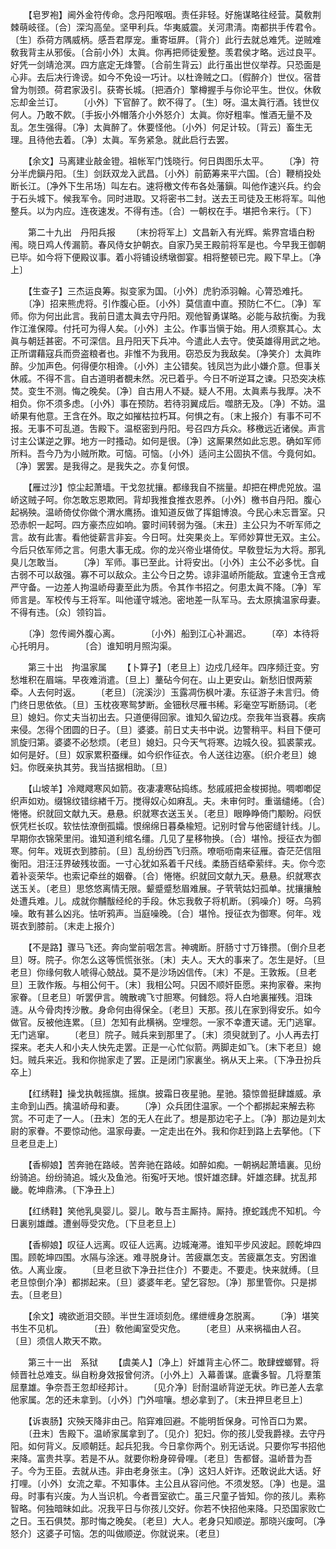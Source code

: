 <!-- { "loadSidebar": true } -->
　　【皂罗袍】阃外金符传命。念丹阳喉咽。责任非轻。好施谋略往经营。莫敎荆棘萌岐径。〔合〕深沟高垒。坚甲利兵。华夷威震。关河肃淸。南都拱手传君令。〔生〕忝荷方隅威柄。感吾君厚宠。重寄垣屛。〔背介〕此行去就总难凭。逆贼难敎我背主从邪佞。〔合前小外〕太眞。你再把师徒爰整。羡君侯才略。远过良平。好凭一剑靖沧溟。四方底定无烽警。〔合前生背云〕此行虽出世仪举荐。只恐面是心非。去后决行谗谤。如今不免设一巧计。以杜谗贼之口。〔假醉介〕世仪。宿昔曾为刎颈。荷君家汲引。获寄长城。〔把酒介〕擎樽握手与你论平生。世仪。休敎忘却金兰订。 
　　〔小外〕下官醉了。飮不得了。〔生〕呀。温太眞行酒。钱世仪何人。乃敢不飮。〔手扳小外帽落介小外怒介〕太眞。你好粗率。惟酒无量不及乱。怎生强得。〔净〕太眞醉了。休要怪他。〔小外〕何足计较。〔背云〕畜生无理。且待他去着。〔净〕太眞。军务紧急。就此启行去罢。 

　　【余文】马离建业敲金镫。祖帐军门饯晓行。何日舆图乐太平。 
　　〔净〕符分半虎鎭丹阳。〔生〕剑跃双龙入武昌。〔小外〕前筯筹来平六国。〔合〕鞭梢投处断长江。〔净外下生吊场〕叫左右。速将檄文传布各处藩鎭。叫他作速兴兵。约会于石头城下。候我军令。同时进取。又将密书二封。送去王司徒及王彬将军。叫他整兵。以为内应。连夜速发。不得有违。〔合〕一朝权在手。堪把令来行。〔下〕 

　　第二十九出　丹阳兵报 
　　〔末扮将军上〕文昌新入有光辉。紫界宫墙白粉闱。晓日鸡人传漏箭。春风侍女护朝衣。自家乃吴王殿前将军是也。今早我王御朝已毕。如今将下便殿议事。着小将铺设绣墩御宴。相将整顿已完。殿下早上。〔净上〕 

　　【生查子】三杰运良筹。拟变家为国。〔小外〕虎豹添羽翰。心膂恐难托。 
　　〔净〕招来熊虎将。引作腹心臣。〔小外〕莫信直中直。预防仁不仁。〔净〕军师。你为何出此言。我前日遣太眞去守丹阳。观他智勇谋略。必能与敌抗衡。为我作江淮保障。付托可为得人矣。〔小外〕主公。作事当愼于始。用人须察其心。太眞与朝廷甚密。不可深信。且丹阳天下兵冲。今遣此人去守。使英雄得用武之地。正所谓藉寇兵而赍盗粮者也。非惟不为我用。窃恐反为我敌矣。〔净笑介〕太眞昨醉。少加声色。何得便尔相谗。〔小外〕主公错矣。钱凤岂为此小嫌介意。但事关休戚。不得不言。自古道明者覩未然。况已着乎。今日不听逆耳之谏。只恐突决栋焚。变生不测。悔之晚矣。〔净〕自古用人不疑。疑人不用。太眞素与我厚。决不相负。你不须多虑。〔小外〕事在预防。若待羽翼成后。噬脐无及。〔净〕不妨。温峤果有他意。王含在外。取之如摧枯拉朽耳。何惧之有。〔末上报介〕有事不可不报。无事不可乱道。吿殿下。温枢密到丹阳。号召四方兵众。移檄远近诸侯。声言讨主公谋逆之罪。地方一时搔动。如何是很。〔净〕这厮果然如此忘恩。确如军师所料。吾今乃为小贼所欺。可恼。可恼。〔小外〕适问主公固执不信。今竟何如。〔净〕罢罢。是我得之。是我失之。亦复何恨。 

　　【雁过沙】惊尘起萧墙。干戈忽扰攘。都缘我自不揣量。却把在柙虎兕放。温峤这贼子呵。你怎敢忘恩欺罔。背却我推食推衣恩养。〔小外〕檄书自丹阳。腹心起祸殃。温峤倚仗你做个渭水鹰扬。谁知道反做了挥鉏博浪。今民心未忘晋室。只恐赤帜一起呵。四方豪杰应如响。霎时间转弱为强。〔末丑〕主公只为不听军师之言。故有此害。看他徙薪言非妄。今日呵。灶突果炎上。军师妙算世无双。主公。今后只依军师之言。何患大事无成。你的龙兴帝业堪倚仗。早敎登坛为大将。那乳臭儿怎敢当。 
　　〔净〕军师。事已至此。计将安出。〔小外〕主公不必多忧。自古弱不可以敌强。寡不可以敌众。主公今日之势。谅非温峤所能敌。宜速令王含戒严守备。一边差人拘温峤母妻至此为质。令其作书招之。何患太眞不降。〔净〕军师言是。军校传与王将军。叫他谨守城池。密地差一队军马。去太原擒温家母妻。不得有违。〔众〕领钧旨。 

　　〔净〕忽传阃外腹心离。　　　　〔小外〕船到江心补漏迟。 
　　〔卒〕本待将心托明月。　　　　〔合〕谁知明月照沟渠。 

　　第三十出　拘温家属 
　　【卜算子】〔老旦上〕边戍几经年。四序频迁变。穷愁堆积在眉端。早夜难消遣。〔旦上〕藳砧今何在。山上更安山。新愁旧恨两萦牵。人去何时返。 
　　〔老旦〕〔浣溪沙〕玉露凋伤枫叶凄。东征游子未言归。倚门终日思依依。〔旦〕玉枕夜寒鸳梦断。金钿秋尽雁书稀。彩毫空写断肠词。〔老旦〕媳妇。你丈夫当初出去。只道便得回家。谁知久留边戍。奈我年当衰暮。疾病来侵。怎得个团圆的日子。〔旦〕婆婆。前日丈夫书中说。边警稍平。料目下便可凯旋归第。婆婆不必愁烦。〔老旦〕媳妇。只今天气将寒。边城久役。狐裘蒙戎。如何是好。〔旦〕奴家累积蚕缫。如今织作征衣。令人送往边塞。〔织介老旦〕媳妇。你旣亲执其劳。我当拮据相助。〔旦〕 

　　【山坡羊】冷飕飕寒风如箭。夜凄凄寒砧捣练。愁戚戚把金梭掷抛。啁喞喞促织声如劝。缀锦纹错综緖千万。搅得奴心如麻乱。夫。未审何时。重谐缱绻。〔合〕惓惓。织就回文献九天。悬悬。织就寒衣送玉关。〔老旦〕眼睁睁倚门颙盼。闷恹恹凭栏长叹。软怯怯潦倒孤孀。恨绵绵日暮桑楡短。记别时曾与他密缝针线。儿。早期你衣锦荣里闬。谁知道利绾名缰。几见了星移物换。〔合〕堪怜。授征衣为御寒。何年。戏斑衣到膝前。〔旦〕乱纷纷西飞归燕。嘹呖呖南来征雁。杳茫茫信阻衡阳。泪汪汪界破残妆面。一寸心犹如系着千尺线。柔肠百结牵萦绊。夫。你今恋着补衮荣华。也索记牵丝的姻眷。〔合〕惓惓。织就回文献九天。悬悬。织就寒衣送玉关。〔老旦〕思悠悠离情无限。颦蹙蹙愁眉难展。孑茕茕姑妇孤单。扰攘攘触处遭兵难。儿。成就你黼黻经纶的手段。休忘我敎子将机断。〔鸦噪介〕呀。乌鸦噪。敢有甚么凶兆。怯听鸦声。当庭噪晚。〔合〕堪怜。授征衣为御寒。何年。戏斑衣到膝前。〔末走上报介〕 

　　【不是路】骤马飞还。奔向堂前咽怎言。神魂断。肝肠寸寸万锋攒。〔倒介旦老旦〕呀。院子。你怎么这等慌慌张张。〔末〕夫人。天大的事来了。怎生是好。〔旦老旦〕你缘何敎人唬得心兢战。莫不是沙场凶信传。〔末〕不是。王敦叛。〔旦老旦〕王敦作叛。与相公何干。〔末〕我相公呵。只因不顺奸臣愿。来拘家眷。来拘家眷。〔旦老旦〕听罢伊言。魄散魂飞寸胆寒。何雠怨。将人白地裏摧残。泪珠涟。从今骨肉抟沙散。身命何由得保全。〔老旦〕天那。孩儿在家到得安乐。如今做官。反被他连累。〔旦〕怎知有此横祸。空埋怨。一家不幸遭天谴。无门逃窜。无门逃窜。 
　　〔老旦〕院子。贼兵来到那里了。〔末〕须臾就到了。小人再去打探来。老夫人和小夫人快先走罢。正是一心忙似箭。两脚走如飞。〔末下老旦〕媳妇。贼兵来近。我和你抛家走了罢。正是闭门家裏坐。祸从天上来。〔下净丑扮兵卒上〕 

　　【红绣鞋】操戈执戟摇旗。摇旗。披霜日夜星驰。星驰。猿惊兽挺肆雄威。承主命到山西。擒温峤母和妻。 
　　〔净〕众兵团住温家。一个个都挷起来解去称赏。不可走了一人。〔丑末〕怎的无人在此了。想是那边宅子上。〔净〕那边是刘太尉的家眷。不要惊动他。温家母妻。一定走出在外。我和你赶到路上去拏他。〔下旦老旦走上〕 

　　【香柳娘】苦奔驰在路岐。苦奔驰在路岐。如醉如痴。一朝祸起萧墙裏。见纷纷骑追。纷纷骑追。城火及鱼池。衔寃吁天地。恨奸雄恣肆。奸雄恣肆。扰乱邦畿。乾坤鼎沸。〔下净丑上〕 

　　【红绣鞋】笑他乳臭婴儿。婴儿。敢与吾主厮持。厮持。撩蛇践虎不知机。今日裏别雄雌。遭剉辱受灾危。〔下旦老旦上〕 

　　【香柳娘】叹征人远离。叹征人远离。边城淹滞。谁知平步风波起。顾乾坤四围。顾乾坤四围。水隔与涂迷。难寻脱身计。苦疲羸怎支。苦疲羸怎支。穷困谁依。人离业废。 
　　〔旦老旦欲下净丑拦住介〕不要走。不要走。快来就缚。〔旦老旦惊倒介净〕都挷起来。〔旦〕婆婆年老。望乞容恕。〔净〕那里管你。只是挷去。〔旦老旦〕 

　　【余文】魂欲逝泪交颐。半世生涯顷刻危。缧绁缠身怎脱离。 
　　〔净〕堪笑书生不见机。　　　　〔丑〕敎他阖室受灾危。 
　　〔老旦〕从来祸福由人召。　　　　〔旦〕须信人欺天不欺。 

　　第三十一出　系狱 
　　【虞美人】〔净上〕奸雄背主心怀二。敢肆螳螂臂。将倾晋社总难支。纵自粉身效报曾何济。〔小外上〕入幕善谋。底囊多智。几将羣策屈羣雄。争奈吾王忽却经邦计。 
　　〔见介净〕尀耐温峤背逆无状。昨已差人去拿他家属。怎的还未拿到。〔小外〕门外喧嚷。想必拿到了。〔末丑押旦老旦上〕 

　　【诉衷肠】灾殃天降非由己。陷穽难回避。不能明哲保身。可怜百口为累。 
　　〔丑末〕吿殿下。温峤家属拿到了。〔见介〕犯妇。你的孩儿受我爵禄。去守丹阳。如何背义。反顺朝廷。起兵犯我。今日拿你两个。别无话说。只要你写书招他来降。富贵共享。若是不从。就要你粉身碎骨哩。〔老旦〕吿都督。温峤昔为吾子。今为王臣。去就从违。非由老身张主。〔净〕这妇人奸诈。还敢说此大话。好打哩。〔小外〕女流之辈。不知事体。主公且从容问他。不须发怒。〔净〕也是。温母。时事有兴废。为人当识机。今者晋室欲亡。虽三尺童子皆知。你的孩儿。素称智略。何独暗昧如此。况我平日与你孩儿交好。你若不快招他来降。只恐国家败亡之日。玉石俱焚。那时悔之晚矣。〔老旦〕大人。老身只知顺逆。那晓兴废呵。〔净怒介〕这婆子可恼。怎的叫做顺逆。你就说来。〔老旦〕 

